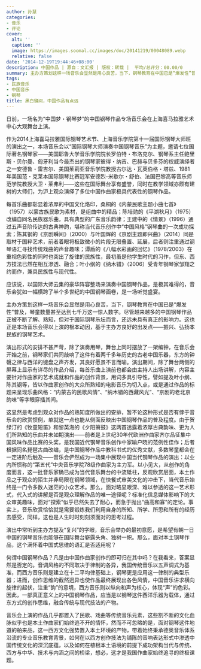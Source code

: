 ```yaml
---
author: 孙慧
categories:
- 音乐
- 评论
cover:
  alt: ''
  caption: ''
  image: https://images.soomal.cc/images/doc/20141219/00048089.webp
  relative: false
date: '2014-12-19T19:44:46+08:00'
description: 中国作品 | 源自：文汇报 | 版权：转载 |  平均/总评分：00.00/0
summary: 主办方策划这样一场音乐会显然是用心良苦，当下，钢琴教育在中国已是“爆发性”普及，琴童数量甚至达到七千万这一惊人数字。尽管越来越多的中国钢琴作品正被不断了解、熟知，但对于国际钢琴乐坛而言，还远未具有真正的影响力。这也正是本场音乐会得以上演的根本动因，基于主办方良好的出发点――振兴、弘扬本民族的钢琴艺术……
tags:
- 民族音乐
- 中国音乐
- 钢琴
title: 黑白键间，中国作品有点远
---
```


日前，一场名为“中国梦・钢琴梦”的中国钢琴作品专场音乐会在上海喜马拉雅艺术中心大观舞台上演。

作为2014上海喜马拉雅国际钢琴艺术节、上海音乐学院第十一届国际钢琴大师班的演出之一，本场音乐会以“国际钢琴大师演奏中国钢琴音乐”为主题，邀请七位国际著名钢琴家――美国耶鲁大学音乐学院院长罗伯特・布洛克尔、钢琴系主任鲍里斯・贝尔曼、匈牙利当今最杰出的钢琴家彼得・纳吉、巴赫与贝多芬的权威演绎者之一安德鲁・雷吉尔、美国茱莉亚音乐学院教授古尔达・瓦英伯格・塔兹、1981年美国范・克莱本国际钢琴比赛冠军安德烈-米歇尔・舒伯、法国巴黎高等音乐师范学院教授大卫・莱弗利――这些在国际舞台享有盛誉，同时在教学领域亦颇有建树的大师们，为沪上观众演绎了多位中国作曲家极具代表性的钢琴作品。

每首乐曲都彰显着浓厚的中国文化烙印，桑桐的《内蒙民歌主题小曲七首》（1957）以蒙古族民歌为素材，是组曲中的精品；陈培勋的《平湖秋月》（1975）改编自同名民族器乐曲，具有典型的广东音乐韵律；王建中的《情景》（1996）通过五声音阶传达的古典神韵，堪称当代音乐创作中“中国风格”钢琴曲的一次成功探索；陈其钢的《京剧瞬间》（2000）与叶国辉的《京剧主题即兴曲》（2014）同是取材于国粹艺术，前者着眼将极致微小的片段无限叠置、延展，后者则注重通过钢琴语汇寻找传统戏曲的声音趣味；谭盾的《八幅水彩画的回忆》（1978/2003）在重视色彩性的同时也突出了旋律的民族性，最初虽是他学生时代的习作，但东、西方技法已然在相互渗透、融合；叶小纲的《纳木错》（2006）受青年钢琴家邹翔之约而作，兼具民族性与现代性。

应该说，以国际大师云集的豪华阵容整场来演奏中国钢琴作品，是极其难得的，音乐会犹如一幅横跨了半个多世纪的中国钢琴画卷，是一场听觉盛宴。

主办方策划这样一场音乐会显然是用心良苦，当下，钢琴教育在中国已是“爆发性”普及，琴童数量甚至达到七千万这一惊人数字。尽管越来越多的中国钢琴作品正被不断了解、熟知，但对于国际钢琴乐坛而言，还远未具有真正的影响力。这也正是本场音乐会得以上演的根本动因，基于主办方良好的出发点――振兴、弘扬本民族的钢琴艺术。

演出形式的安排不甚严苛，除了演奏用琴，舞台上同时摆放了一架编钟，在音乐会开始之前，钢琴家们共同敲响了这件有着两千多年历史的古老中国乐器，东方的钟磬之律与西洋的键盘之声齐发，其良好愿景不言而喻。演出期间，除了舞台两侧的屏幕上显示有详尽的作品介绍，每首乐曲上演前也都会由主持人出场讲解，内容主要针对作曲家的艺术成就和作品的创作背景，用词多具引导性，譬如提及叶小纲、陈其钢等，皆以作曲家创作的大众所熟知的电影音乐为切入点，或是通过作品的标题来呈现乐曲风格：“内蒙古的民歌风情”、“纳木错的西藏风光”、“京剧的老北京韵味”等字眼穿插其间。

这显然是考虑到观众对作品的熟知度所做出的安排，暂不论这种形式是否有悖于音乐会的欣赏惯例，单就这一点也能从侧面反映出中国钢琴作品的普及程度。由于贺绿汀的《牧童短笛》和黎英海的《夕阳箫鼓》这两首透露着浓厚古典韵味、更为人们所熟知的乐曲并未如期演出――前者是上世纪30年代欧洲作曲家齐尔品征集中国风味作品比赛的头奖，是我国近代钢琴音乐创作中家喻户晓的范例性佳作；后者根据同名琵琶古曲改编，是中国钢琴作品中教科书式的优秀文献，多数琴童都会在一定进阶后触及――音乐会俨然成为一场集中展现中国当代钢琴作品的演出：以业内所惯称的“第五代”中央音乐学院78级作曲家为主力军。以小见大，从创作的角度而言，这一批音乐家确已成为当代音乐舞台的中流砥柱，反观欣赏层面，本土作品之于观众的陌生并非局限在钢琴领域，在快餐式审美文化的冲击下，当代音乐始终是一门令多数人迷茫的小众艺术。那么，面对略显艰深、难以参透的这一艺术形式，代入式的讲解是否是观众理解作品的唯一途径呢？标准化信息媒体影响下的大众审美趣味，面对“探索”似乎已然失去了耐心，而急于抛出“曲高和寡”的定论。事实上，音乐欣赏恰恰就是需要锻炼我们利用自身的所知、所学、所思和所有的经历去感受，同样，这也是人生时时刻刻须面对的思考过程。

演出中常听到主办方提及“复兴”的字眼，音乐会举办的最初意愿，是希望有朝一日中国的钢琴音乐也能够在国际舞台崭露头角、独树一帜。那么，面对本土钢琴作品，这个满怀着中国式思维的语汇是否适用呢？

何谓中国钢琴作品？凡是由中国作曲家创作的即可归在其中吗？在我看来，答案显然是否定的。音调风格的不同取决于律制的各异，我国传统音乐以五声调式为基准，而西方音乐则是建立在十二平均律基础上，钢琴更是应用这一律制的典型乐器；进而，创作思维的截然迥异也使作品最终展现出各色风情，中国音乐讲求横向旋律的起伏，注重“韵”的意境，西方音乐则以纵向和声为核心，体现“声”的色彩。因此，一部真正意义上的中国钢琴作品，应当是以钢琴这件西洋乐器为载体，通过东方式的创作思维，融合传统与现代技法的产物。

音乐会上演的作品几乎都置入了民歌、戏曲等传统音乐元素，这些割不断的文化血脉似乎也是本土作曲家们始终逃不开的情怀，然而不可忽略的是，面对钢琴这件地道的舶来品，这一西方文化强势置入本土环境的产物，带着始终秉承德奥音乐体系沿流的专业音乐教育背景，如何在以西方创作技法为铺陈的音响表达形式中渗透中国传统文化的深沉底蕴，以及如何在植根本土语境的前提下成功架构当代与传统、西方与中华、技术与内涵之间的桥梁，想必，这才是我国作曲家始终追寻的终极课题。